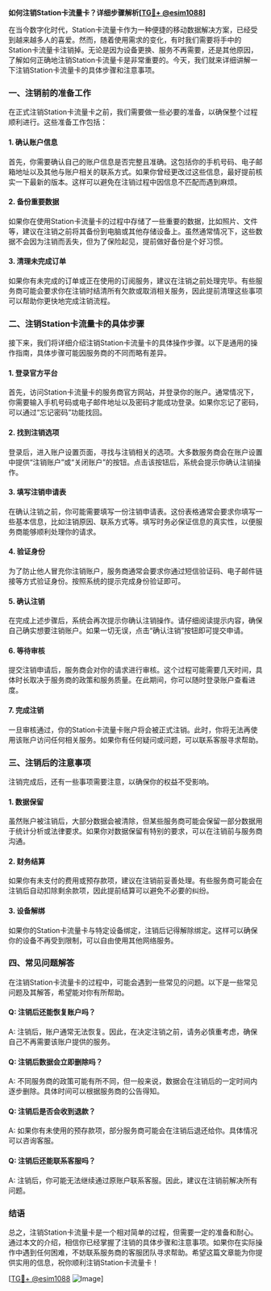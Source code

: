 **如何注销Station卡流量卡？详细步骤解析[[TG💪+ @esim1088](https://t.me/s/esim1088)]**

在当今数字化时代，Station卡流量卡作为一种便捷的移动数据解决方案，已经受到越来越多人的喜爱。然而，随着使用需求的变化，有时我们需要将手中的Station卡流量卡注销掉。无论是因为设备更换、服务不再需要，还是其他原因，了解如何正确地注销Station卡流量卡是非常重要的。今天，我们就来详细讲解一下注销Station卡流量卡的具体步骤和注意事项。

### 一、注销前的准备工作

在正式注销Station卡流量卡之前，我们需要做一些必要的准备，以确保整个过程顺利进行。这些准备工作包括：

#### 1. 确认账户信息
首先，你需要确认自己的账户信息是否完整且准确。这包括你的手机号码、电子邮箱地址以及其他与账户相关的联系方式。如果你曾经更改过这些信息，最好提前核实一下最新的版本。这样可以避免在注销过程中因信息不匹配而遇到麻烦。

#### 2. 备份重要数据
如果你在使用Station卡流量卡的过程中存储了一些重要的数据，比如照片、文件等，建议在注销之前将其备份到电脑或其他存储设备上。虽然通常情况下，这些数据不会因为注销而丢失，但为了保险起见，提前做好备份是个好习惯。

#### 3. 清理未完成订单
如果你有未完成的订单或正在使用的订阅服务，建议在注销之前处理完毕。有些服务商可能会要求你在注销时结清所有欠款或取消相关服务，因此提前清理这些事项可以帮助你更快地完成注销流程。

### 二、注销Station卡流量卡的具体步骤

接下来，我们将详细介绍注销Station卡流量卡的具体操作步骤。以下是通用的操作指南，具体步骤可能因服务商的不同而略有差异。

#### 1. 登录官方平台
首先，访问Station卡流量卡的服务商官方网站，并登录你的账户。通常情况下，你需要输入手机号码或电子邮件地址以及密码才能成功登录。如果你忘记了密码，可以通过“忘记密码”功能找回。

#### 2. 找到注销选项
登录后，进入账户设置页面，寻找与注销相关的选项。大多数服务商会在账户设置中提供“注销账户”或“关闭账户”的按钮。点击该按钮后，系统会提示你确认注销操作。

#### 3. 填写注销申请表
在确认注销之前，你可能需要填写一份注销申请表。这份表格通常会要求你填写一些基本信息，比如注销原因、联系方式等。填写时务必保证信息的真实性，以便服务商能够顺利处理你的请求。

#### 4. 验证身份
为了防止他人冒充你注销账户，服务商通常会要求你通过短信验证码、电子邮件链接等方式验证身份。按照系统的提示完成身份验证即可。

#### 5. 确认注销
在完成上述步骤后，系统会再次提示你确认注销操作。请仔细阅读提示内容，确保自己确实想要注销账户。如果一切无误，点击“确认注销”按钮即可提交申请。

#### 6. 等待审核
提交注销申请后，服务商会对你的请求进行审核。这个过程可能需要几天时间，具体时长取决于服务商的政策和服务质量。在此期间，你可以随时登录账户查看进度。

#### 7. 完成注销
一旦审核通过，你的Station卡流量卡账户将会被正式注销。此时，你将无法再使用该账户访问任何相关服务。如果你有任何疑问或问题，可以联系客服寻求帮助。

### 三、注销后的注意事项

注销完成后，还有一些事项需要注意，以确保你的权益不受影响。

#### 1. 数据保留
虽然账户被注销后，大部分数据会被清除，但某些服务商可能会保留一部分数据用于统计分析或法律要求。如果你对数据保留有特别的要求，可以在注销前与服务商沟通。

#### 2. 财务结算
如果你有未支付的费用或预存款项，建议在注销前妥善处理。有些服务商可能会在注销后自动扣除剩余款项，因此提前结算可以避免不必要的纠纷。

#### 3. 设备解绑
如果你的Station卡流量卡与特定设备绑定，注销后记得解除绑定。这样可以确保你的设备不再受到限制，可以自由使用其他网络服务。

### 四、常见问题解答

在注销Station卡流量卡的过程中，可能会遇到一些常见的问题。以下是一些常见问题及其解答，希望能对你有所帮助。

#### Q: 注销后还能恢复账户吗？
A: 注销后，账户通常无法恢复。因此，在决定注销之前，请务必慎重考虑，确保自己不再需要该账户提供的服务。

#### Q: 注销后数据会立即删除吗？
A: 不同服务商的政策可能有所不同，但一般来说，数据会在注销后的一定时间内逐步删除。具体时间可以根据服务商的公告得知。

#### Q: 注销后是否会收到退款？
A: 如果你有未使用的预存款项，部分服务商可能会在注销后退还给你。具体情况可以咨询客服。

#### Q: 注销后还能联系客服吗？
A: 注销后，你可能无法继续通过原账户联系客服。因此，建议在注销前解决所有问题。

### 结语

总之，注销Station卡流量卡是一个相对简单的过程，但需要一定的准备和耐心。通过本文的介绍，相信你已经掌握了注销的具体步骤和注意事项。如果你在实际操作中遇到任何困难，不妨联系服务商的客服团队寻求帮助。希望这篇文章能为你提供实用的信息，祝你顺利注销Station卡流量卡！

[[TG💪+ @esim1088](https://t.me/s/esim1088) ![Image](https://i.postimg.cc/4NQfJmqS/Snipaste-2025-05-13-00-14-12.png)]